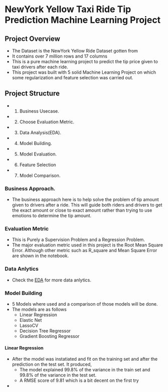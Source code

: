 # NewYork Yellow Taxi Ride Tip Prediction Machine Learning Project

## Project Overview
- The Dataset is the NewYork Yellow Ride Dataset gotten from
- It contains over 7 million rows and 17 columns
- This is a pure machine learning project to predict the tip price given to taxi drivers after each ride.
- This project was built with 5 solid Machine Learning Project on which some regularization and feature selection was carried out.

## Project Structure
- 1. Business Usecase.
- 2. Choose Evaluation Metric.
- 3. Data Analysis(EDA).
- 4. Model Building.
- 5. Model Evaluation.
- 6. Feature Selection
- 7. Model Comparison.

### Business Approach.
- The business approach here is to help solve the problem of tip amount given to drivers after a ride. This will guide both riders and drivers to get the exact amount or close to exact amount rather than trying to use emotions to determine the tip amount.

### Evaluation Metric
- This is Purely a Supervision Problem and a Regression Problem.
- The major evaluation metric used in this project is the Root Mean Square Error. Although other metric such as R_square and Mean Square Error are shown in the notebook.

### Data Anlytics
- Check the [EDA](https://github.com/geewynn/Machine-Learning-Project/blob/master/New%20York%20Trip/trip_analysis.ipynb) for more data anlytics.

### Model Building
- 5 Models where used and a comparison of those models will be done.
- The models are as follows
  - Linear Regression
  - Elastic Net
  - LassoCV
  - Decision Tree Regressor
  - Gradient Boosting Regressor
#### Linear Regression
- After the model was instatiated and fit on the training set and after the prediction on the test set. It produced,
  - The model explained 99.8% of the variance in the train set and 99.8% of the variance in the test set.
  - A RMSE score of 9.81 which is a bit decent on the first try
-
